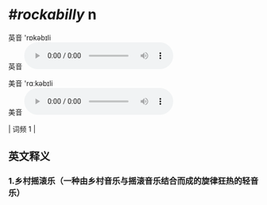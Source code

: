 # ***\#rockabilly*** n
英音 'rɒkəbɪli  
英音
<audio src="./media/rockabilly1.aac" controls="controls"></audio>

美音 'rɑːkəbɪli  
美音
<audio src="./media/rockabilly2.aac" controls="controls"></audio>



| 词频 1 |  

英文释义
---
### 1.**乡村摇滚乐（一种由乡村音乐与摇滚音乐结合而成的旋律狂热的轻音乐）**  


